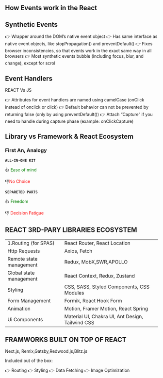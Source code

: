 ## How Events work in the React 
 


## Synthetic Events

👉 Wrapper around the DOM’s native event object
👉 Has same interface as native event objects, like stopPropagation() and preventDefault()
👉 Fixes browser inconsistencies, so that events work in the exact same way in all browsers
👉 Most synthetic events bubble (including focus, blur, and change), except for scrol



## Event Handlers

REACT Vs JS

👉 Attributes for event handlers are named using camelCase (onClick instead of onclick or click)
👉 Default behavior can not be prevented by returning false (only by using preventDefault())
👉 Attach “Capture” if you need to handle during capture phase (example: onClickCapture)



## Library vs Framework & React Ecosystem

### First An, Analogy


**`ALL-IN-ONE KIT`**

👍 <span style="color: green;">Ease of mind</span> 

👎<span style="color: red;">No Choice</span> 



**`SEPARETED PARTS`**

👍 <span style="color: green;">Freedom</span>

👎 <span style="color: red;">Decision Fatigue</span>

## REACT 3RD-PARY LIBRARIES ECOSYSTEM

| | |
| --- | --- |
|1.Routing (for SPAS)| React Router, React Location|
|Http Requests| Axios, Fetch|
|Remote state management| Redux, MobX,SWR,APOLLO|
|Global state management| React Context, Redux, Zustand|
|Styling| CSS, SASS, Styled Components, CSS Modules|
|Form Management| Formik, React Hook Form|
|Animation|Motion, Framer Motion, React Spring|
|Ui Components| Material UI, Chakra UI, Ant Design, Tailwind CSS|

## FRAMWORKS BUILT ON TOP OF REACT 

Next.js, Remix,Gatsby,Redwood.js,Blitz.js

Included out of the box:

👉 Routing
👉 Styling
👉 Data Fetching
👉 Image Optimization



